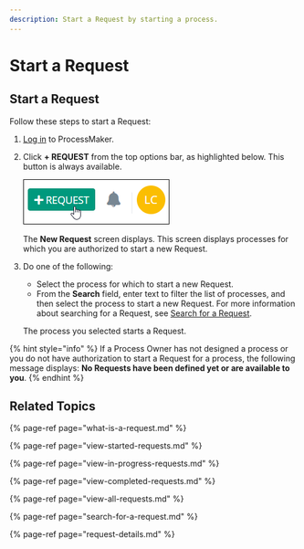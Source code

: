 ```yaml
---
description: Start a Request by starting a process.
---
```


# Start a Request

## Start a Request

Follow these steps to start a Request:

1. [Log in](../log-in.md#log-in) to ProcessMaker.
2. Click **+ REQUEST** from the top options bar, as highlighted below.  This button is always available.

   ![](../../.gitbook/assets/+-request-button-highlighted.png)

   The **New Request** screen displays. This screen displays processes for which you are authorized to start a new Request.

3. Do one of the following:

   * Select the process for which to start a new Request.
   * From the **Search** field, enter text to filter the list of processes, and then select the process to start a new Request. For more information about searching for a Request, see [Search for a Request](search-for-a-request.md).

   The process you selected starts a Request.

{% hint style="info" %}
If a Process Owner has not designed a process or you do not have authorization to start a Request for a process, the following message displays: **No Requests have been defined yet or are available to you**.
{% endhint %}

## Related Topics

{% page-ref page="what-is-a-request.md" %}

{% page-ref page="view-started-requests.md" %}

{% page-ref page="view-in-progress-requests.md" %}

{% page-ref page="view-completed-requests.md" %}

{% page-ref page="view-all-requests.md" %}

{% page-ref page="search-for-a-request.md" %}

{% page-ref page="request-details.md" %}

